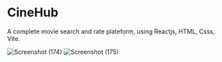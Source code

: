 # CineHub

A complete movie search and rate plateform, using Reactjs, HTML, Csss, Vite.

![Screenshot (174)](https://github.com/naleilan/CineHub/assets/7776224/c8e0a4bf-3d96-4037-b05b-2acc0f140085)
![Screenshot (175)](https://github.com/naleilan/CineHub/assets/7776224/2da9225e-ade6-468b-b242-75d79ab2e44c)
